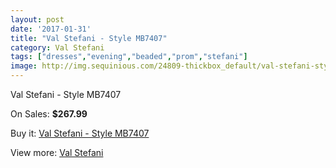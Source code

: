 ```yaml
---
layout: post
date: '2017-01-31'
title: "Val Stefani - Style MB7407"
category: Val Stefani
tags: ["dresses","evening","beaded","prom","stefani"]
image: http://img.sequinious.com/24809-thickbox_default/val-stefani-style-mb7407.jpg
---
```

Val Stefani - Style MB7407

On Sales: **$267.99**
<a href="https://www.sequinious.com/val-stefani/10434-val-stefani-style-mb7407.html"><amp-img layout="responsive" width="600" height="600" src="//img.sequinious.com/24809-thickbox_default/val-stefani-style-mb7407.jpg" alt="Val Stefani - Style MB7407 0" /></a>
<a href="https://www.sequinious.com/val-stefani/10434-val-stefani-style-mb7407.html"><amp-img layout="responsive" width="600" height="600" src="//img.sequinious.com/24811-thickbox_default/val-stefani-style-mb7407.jpg" alt="Val Stefani - Style MB7407 1" /></a>
<a href="https://www.sequinious.com/val-stefani/10434-val-stefani-style-mb7407.html"><amp-img layout="responsive" width="600" height="600" src="//img.sequinious.com/24810-thickbox_default/val-stefani-style-mb7407.jpg" alt="Val Stefani - Style MB7407 2" /></a>

Buy it: [Val Stefani - Style MB7407](https://www.sequinious.com/val-stefani/10434-val-stefani-style-mb7407.html "Val Stefani - Style MB7407")

View more: [Val Stefani](https://www.sequinious.com/69-Val-Stefani "Val Stefani")